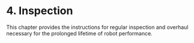 ﻿# 4. Inspection

 This chapter provides the instructions for regular inspection and overhaul necessary for the prolonged lifetime of robot performance.